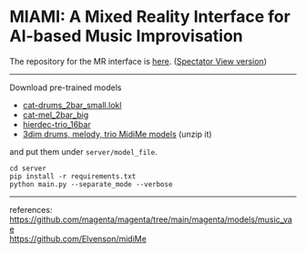 # MIAMI: A Mixed Reality Interface for AI-based Music Improvisation

The repository for the MR interface is [here](https://github.com/ryorod/MIAMI_interface). ([Spectator View version](https://github.com/ryorod/MIAMI_SpectatorView))

---

Download pre-trained models  
- [cat-drums_2bar_small.lokl](https://storage.googleapis.com/magentadata/models/music_vae/checkpoints/cat-drums_2bar_small.lokl.tar)  
- [cat-mel_2bar_big](https://storage.googleapis.com/magentadata/models/music_vae/checkpoints/cat-mel_2bar_big.tar)  
- [hierdec-trio_16bar](https://storage.googleapis.com/magentadata/models/music_vae/checkpoints/hierdec-trio_16bar.tar)  
- [3dim drums, melody, trio MidiMe models](https://github.com/ryorod/MIAMI/releases/download/drums_melody_trio_models_v1.0/drums_melody_trio_models.zip) (unzip it)

and put them under `server/model_file`.

`cd server`  
`pip install -r requirements.txt`  
`python main.py --separate_mode --verbose`

---

references:  
https://github.com/magenta/magenta/tree/main/magenta/models/music_vae  
https://github.com/Elvenson/midiMe
